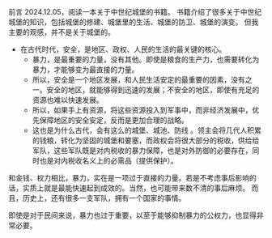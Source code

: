 前言
2024.12.05，阅读一本关于中世纪城堡的书籍。
书籍介绍了很多关于中世纪城堡的知识，包括城堡的修建、城堡里的生活、城堡的防卫、城堡的演变。
但我主要的观感，并不是关于城堡的。

- 在古代时代，安全，是地区、政权、人民的生活的最关键的核心。
	- 暴力，是最重要的力量，没有其他。即使是粮食的生产力，也需要转化为暴力，才能够变为最直接的力量。
	- 所以，安全是一个地区发展，和人民生活安定的最重要的因素，没有之一。安全的地区，就能够得到迅速的发展；不安全的地区，即使有充足的资源也难以快速发展。
	- 所以，如果手上有资源，将这些资源投入到军事中，而非经济发展中，优先保障地区的安全安定，反而是更加合理的战略。
	- 这也是为什么古代，会有这么的城堡、城池、防线 。领主会将几代人积累的钱粮，转化为坚固的城堡和要塞，而政权会将很大部分的税收，供给给军队，这些军队既是对内税收的暴力保障，也是对外防御的必要存在，同时也是对内税收名义上的必需品（提供保护）。

和金钱、权力相比，暴力，实在是一项过于直接的力量。若是不考虑事后影响的话，实质上就是最能快速起到成效的。当然，也可能带来数不清的事后麻烦。
而且，历史上，还有很多一支军队，拥有一个国家的事情。

即使是对于民间来说，暴力也过于重要，以至于能够抑制暴力的公权力，也显得非常必要。


